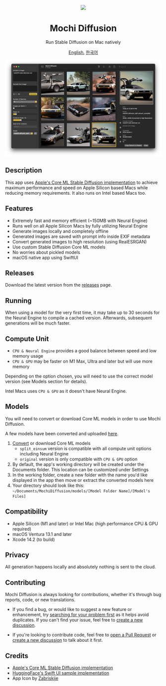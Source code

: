 <p align="center">
<img height="256" src="https://github.com/godly-devotion/MochiDiffusion/raw/main/Mochi Diffusion/Assets.xcassets/AppIcon.appiconset/AppIcon.png" />
</p>

<h1 align="center">Mochi Diffusion</h1>

<p align="center">Run Stable Diffusion on Mac natively</p>

<p align="center">
<a href="https://github.com/godly-devotion/MochiDiffusion/blob/main/README.md">English</a>,
<a href="https://github.com/godly-devotion/MochiDiffusion/blob/main/README.ko.md">한국어</a>
</p>

![Screenshot](.github/images/screenshot.png)

## Description

This app uses [Apple's Core ML Stable Diffusion implementation](https://github.com/apple/ml-stable-diffusion) to achieve maximum performance and speed on Apple Silicon based Macs while reducing memory requirements. It also runs on Intel based Macs too.

## Features

- Extremely fast and memory efficient (~150MB with Neural Engine)
- Runs well on all Apple Silicon Macs by fully utilizing Neural Engine
- Generate images locally and completely offline
- Generated images are saved with prompt info inside EXIF metadata
- Convert generated images to high resolution (using RealESRGAN)
- Use custom Stable Diffusion Core ML models
- No worries about pickled models
- macOS native app using SwiftUI

## Releases

Download the latest version from the [releases](https://github.com/godly-devotion/MochiDiffusion/releases) page.

## Running

When using a model for the very first time, it may take up to 30 seconds for the Neural Engine to compile a cached version. Afterwards, subsequent generations will be much faster.

## Compute Unit

- `CPU & Neural Engine` provides a good balance between speed and low memory usage
- `CPU & GPU` may be faster on M1 Max, Ultra and later but will use more memory

Depending on the option chosen, you will need to use the correct model version (see Models section for details).

Intel Macs uses `CPU & GPU` as it doesn't have Neural Engine.

## Models

You will need to convert or download Core ML models in order to use Mochi Diffusion.

A few models have been converted and uploaded [here](https://huggingface.co/godly-devotion).

1. [Convert](https://github.com/apple/ml-stable-diffusion#-converting-models-to-core-ml) or download Core ML models
    - `split_einsum` version is compatible with all compute unit options including Neural Engine
    - `original` version is only compatible with `CPU & GPU` option
2. By default, the app's working directory will be created under the Documents folder. This location can be customized under Settings
3. In the working folder, create a new folder with the name you'd like displayed in the app then move or extract the converted models here
4. Your directory should look like this: `~/Documents/MochiDiffusion/models/[Model Folder Name]/[Model's Files]`

## Compatibility

- Apple Silicon (M1 and later) or Intel Mac (high performance CPU & GPU required)
- macOS Ventura 13.1 and later
- Xcode 14.2 (to build)

## Privacy

All generation happens locally and absolutely nothing is sent to the cloud.

## Contributing

Mochi Diffusion is always looking for contributions, whether it's through bug reports, code, or new translations.

- If you find a bug, or would like to suggest a new feature or enhancement, try [searching for your problem first](https://github.com/godly-devotion/MochiDiffusion/discussions) as it helps avoid duplicates. If you can't find your issue, feel free to [create a new discussion](https://github.com/godly-devotion/MochiDiffusion/discussions/new).

- If you're looking to contribute code, feel free to [open a Pull Request](https://github.com/godly-devotion/MochiDiffusion/pulls) or [create a new discussion](https://github.com/godly-devotion/MochiDiffusion/discussions) to talk about it first.

## Credits

- [Apple's Core ML Stable Diffusion implementation](https://github.com/apple/ml-stable-diffusion)
- [HuggingFace's Swift UI sample implementation](https://github.com/huggingface/swift-coreml-diffusers)
- App Icon by [Zabriskije](https://github.com/Zabriskije)
